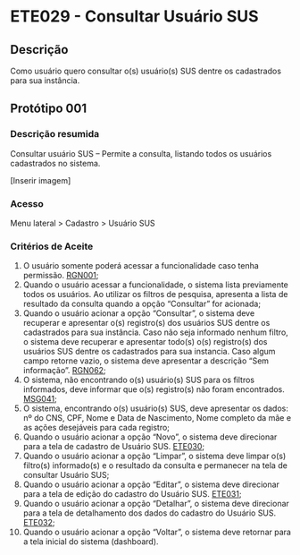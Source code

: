 # ETE029 - Consultar Usuário SUS

## Descrição
Como usuário quero consultar o(s) usuário(s) SUS dentre os cadastrados para sua instância.

## Protótipo 001

### Descrição resumida 
Consultar usuário SUS – Permite a consulta, listando todos os usuários cadastrados no sistema. 

[Inserir imagem] <!-- ![alt text](../imagens/ete-029-prot-001.png) -->

### Acesso
Menu lateral > Cadastro > Usuário SUS 

### Critérios de Aceite 
1. O usuário somente poderá acessar a funcionalidade caso tenha permissão. [RGN001](DocumentoDeRegrasv2.md#rgn001); 
2. Quando o usuário acessar a funcionalidade, o sistema lista previamente todos os usuários. Ao utilizar os filtros de pesquisa, apresenta a lista de resultado da consulta quando a opção “Consultar” for acionada;  
3. Quando o usuário acionar a opção “Consultar”, o sistema deve recuperar e apresentar o(s) registro(s) dos usuários SUS dentre os cadastrados para sua instância. Caso não seja informado nenhum filtro, o sistema deve recuperar e apresentar todo(s) o(s) registro(s) dos usuários SUS dentre os cadastrados para sua instancia. Caso algum campo retorne vazio, o sistema deve apresentar a descrição “Sem informação”. [RGN062](DocumentoDeRegrasv2.md#rgn062); 
4. O sistema, não encontrando o(s) usuário(s) SUS para os filtros informados, deve informar que o(s) registro(s) não foram encontrados. [MSG041](DocumentoDeMensagensv2.md#msg041); 
5. O sistema, encontrando o(s) usuário(s) SUS, deve apresentar os dados: nº do CNS, CPF, Nome e Data de Nascimento, Nome completo da mãe e as ações desejáveis para cada registro;  
6. Quando o usuário acionar a opção “Novo”, o sistema deve direcionar para a tela de cadastro de Usuário SUS. [ETE030](ETE030.md);
7. Quando o usuário acionar a opção “Limpar”, o sistema deve limpar o(s) filtro(s) informado(s) e o resultado da consulta e permanecer na tela de consultar Usuário SUS;  
8. Quando o usuário acionar a opção “Editar”, o sistema deve direcionar para a tela de edição do cadastro do Usuário SUS. [ETE031](ETE031.md);
9. Quando o usuário acionar a opção “Detalhar”, o sistema deve direcionar para a tela de detalhamento dos dados do cadastro do Usuário SUS. [ETE032](ETE032.md);
10. Quando o usuário acionar a opção “Voltar”, o sistema deve retornar para a tela inicial do sistema (dashboard). 